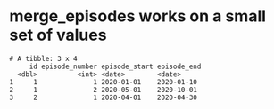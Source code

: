 # merge_episodes works on a small set of values

    # A tibble: 3 x 4
         id episode_number episode_start episode_end
      <dbl>          <int> <date>        <date>     
    1     1              1 2020-01-01    2020-01-10 
    2     1              2 2020-05-01    2020-10-01 
    3     2              1 2020-04-01    2020-04-30 

